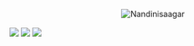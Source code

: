 <p align="center"> <img src="https://komarev.com/ghpvc/?username=Nandinisaagar-s&label=Profile%20views&color=0e75b6&style=flat" alt=" Nandinisaagar" /> </p>
<img align="center" src="https://github-readme-stats.vercel.app/api/?username=Nandinisaagar&theme=dark" />
<img align="center" src="https://github-readme-stats.vercel.app/api/top-langs/?username=Nandinisaagar&theme=dark" />
<img align = "center" src="https://github-readme-streak-stats.herokuapp.com/?user=Nandinisaagar&theme=vision-friendly-dark" />
